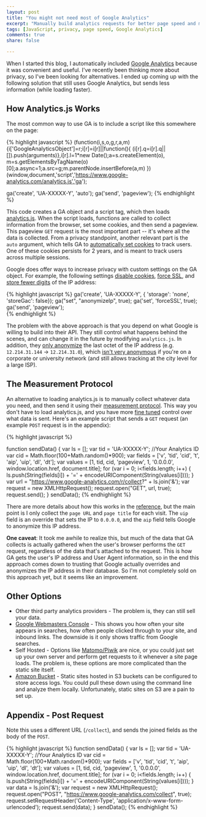 ```yaml
---
layout: post
title: "You might not need most of Google Analytics"
excerpt: "Manually build analytics requests for better page speed and more privacy."
tags: [JavaScript, privacy, page speed, Google Analytics]
comments: true
share: false

---
```


When I started this blog, I automatically included [Google Analytics](https://developers.google.com/analytics/devguides/collection/analyticsjs/) because it was convenient and useful.  I've recently been thinking more about privacy, so I've been looking for alternatives.  I ended up coming up with the following solution that still uses Google Analytics, but sends less information (while loading faster).

## How Analytics.js Works

The most common way to use GA is to include a script like this somewhere on the page:

{% highlight javascript %}
(function(i,s,o,g,r,a,m){i['GoogleAnalyticsObject']=r;i[r]=i[r]||function(){
(i[r].q=i[r].q||[]).push(arguments)},i[r].l=1*new Date();a=s.createElement(o),
m=s.getElementsByTagName(o)[0];a.async=1;a.src=g;m.parentNode.insertBefore(a,m)
})(window,document,'script','https://www.google-analytics.com/analytics.js','ga');

ga('create', 'UA-XXXXX-Y', 'auto');
ga('send', 'pageview');
{% endhighlight %}

This code creates a GA object and a script tag, which then loads [analytics.js](https://developers.google.com/analytics/devguides/collection/analyticsjs/field-reference).  When the script loads, functions are called to collect information from the browser, set some cookies, and then send a pageview.  This pageview `GET` request is the most important part -- it's where all the data is collected.  From a privacy standpoint, another relevant part is the `auto` argument, which tells GA to [automatically set cookies](https://developers.google.com/analytics/devguides/collection/analyticsjs/cookies-user-id#automatic_cookie_domain_configuration) to track users.  One of these cookies persists for 2 years, and is meant to track users across multiple sessions.   

Google does offer ways to increase privacy with custom settings on the GA object.  For example, the following settings [disable cookies](https://developers.google.com/analytics/devguides/collection/analyticsjs/cookies-user-id#disabling_cookies), [force SSL](https://developers.google.com/analytics/devguides/collection/analyticsjs/field-reference#forceSSL), and [store fewer digits](https://developers.google.com/analytics/devguides/collection/analyticsjs/ip-anonymization) of the IP address:

{% highlight javascript %}
ga('create', 'UA-XXXXX-Y', {
   'storage': 'none',
   'storeGac': false});
ga("set", "anonymizeIp", true);
ga('set', 'forceSSL', true);
ga('send', 'pageview');  
{% endhighlight %}

The problem with the above approach is that you depend on what Google is willing to build into their API.  They still control what happens behind the scenes, and can change it in the future by modifying `analytics.js`.  In addition, they [only anonymize](https://support.google.com/analytics/answer/2763052?hl=en) the last octet of the IP address (e.g. `12.214.31.144` -> `12.214.31.0`), which [isn't very anonymous](https://computer.howstuffworks.com/internet/basics/question5492.htm) if you're on a corporate or university network (and still allows tracking at the city level for a large ISP).    

## The Measurement Protocol

An alternative to loading analytics.js is to manually collect whatever data you need, and then send it using their [measurement protocol](https://developers.google.com/analytics/devguides/collection/protocol/v1/reference).  This way you don't have to load analytics.js, and you have more [fine tuned](https://developers.google.com/analytics/devguides/collection/protocol/v1/parameters) control over what data is sent.  Here's an example script that sends a `GET` request (an example `POST` request is in the appendix):

{% highlight javascript %}

function sendData() {
    var ls = [];
    var tid = 'UA-XXXXX-Y';  //Your Analytics ID
    var cid = Math.floor(100+Math.random()*900);
    var fields = ['v', 'tid', 'cid', 't', 'aip', 'uip', 'dl', 'dt']; 
    var values = [1, tid, cid, 'pageview', 1, '0.0.0.0', window.location.href, document.title]; 
    for (var i = 0; i<fields.length; i++) {
        ls.push(String(fields[i]) + '=' + encodeURIComponent(String(values[i])));
    }
    var url = "https://www.google-analytics.com/r/collect?" + ls.join('&');
    var request = new XMLHttpRequest();
    request.open("GET", url, true);
    request.send();
}
sendData();
{% endhighlight %}

There are more details about how this works in the [reference](https://developers.google.com/analytics/devguides/collection/protocol/v1/reference), but the main point is I only collect the `page URL` and `page title` for each visit.  The `uip` field is an override that sets the IP to `0.0.0.0`, and the `aip` field tells Google to anonymize this IP address.

**One caveat**: It took me awhile to realize this, but much of the data that GA collects is actually gathered when the user's browser performs the `GET` request, regardless of the data that's attached to the request.  This is how GA gets the user's IP address and User Agent information, so in the end this approach comes down to trusting that Google actually overrides and anonymizes the IP address in their database.  So I'm not completely sold on this approach yet, but it seems like an improvement.   

## Other Options

* Other third party analytics providers - The problem is, they can still sell your data.  
* [Google Webmasters Console](https://www.google.com/webmasters/) - This shows you how often your site appears in searches, how often people clicked through to your site, and inbound links.  The downside is it only shows traffic from Google searches. 
* Self Hosted - Options like [Matomo/Piwik](https://matomo.org/) are nice, or you could just set up your own server and perform get requests to it whenever a site page loads.  The problem is, these options are more complicated than the static site itself.  
* [Amazon Bucket](https://aws.amazon.com/s3/) - Static sites hosted in S3 buckets can be configured to store access logs.  You could pull these down using the command line and analyze them locally.  Unfortunately, static sites on S3 are a pain to set up.  

## Appendix - Post Request

Note this uses a different URL (`/collect`), and sends the joined fields as the body of the `POST`.  

{% highlight javascript %}
function sendData() {
    var ls = [];
    var tid = 'UA-XXXXX-Y';  //Your Analytics ID
    var cid = Math.floor(100+Math.random()*900);
    var fields = ['v', 'tid', 'cid', 't', 'aip', 'uip', 'dl', 'dt']; 
    var values = [1, tid, cid, 'pageview', 1, '0.0.0.0', window.location.href, document.title]; 
    for (var i = 0; i<fields.length; i++) {
        ls.push(String(fields[i]) + '=' + encodeURIComponent(String(values[i])));
    }
    var data = ls.join('&');
    var request = new XMLHttpRequest();
    request.open("POST", "https://www.google-analytics.com/collect", true);
    request.setRequestHeader('Content-Type', 'application/x-www-form-urlencoded');
    request.send(data);
}
sendData();
{% endhighlight %}